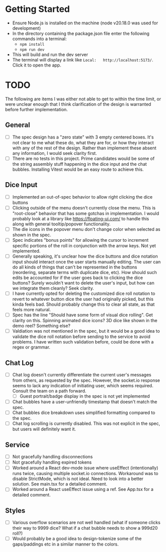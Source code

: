 # Getting Started

- Ensure Node.js is installed on the machine (node v20.18.0 was used for development)
- In the directory containing the package.json file enter the following commands into a terminal:
  - `npm install`
  - `npm run dev`
- This will build and run the dev server
- The terminal will display a link like `Local:   http://localhost:5173/`. Click it to open the app.

# TODO

The following are items I was either not able to get to within the time limit, or were unclear enough that I think clarification of the design is warranted before further implementation.

## General

- [ ] The spec design has a "zero state" with 3 empty centered boxes. It's not clear to me what these do, what they are for, or how they interact with any of the rest of the design. Rather than implement these absent any information, I would seek clarity first.
- [ ] There are no tests in this project. Prime candidates would be some of the string assembly stuff happening in the dice input and the chat bubbles. Installing Vitest would be an easy route to achieve this.

## Dice Input

- [ ] Implemented an out-of-spec behavior to allow right clicking the dice buttons
- [ ] Clicking outside of the menu doesn't currently close the menu. This is "root-close" behavior that has some gotchas in implementation. I would probably look at a library like https://floating-ui.com/ to handle this along with general tooltip/popover functionality.
- [ ] The die icons in the popover menu don't change color when selected as shown in the spec.
- [ ] Spec indicates "bonus points" for allowing the cursor to increment specific portions of the roll in conjunction with the arrow keys. Not yet implemented.
- [ ] Generally speaking, it's unclear how the dice buttons and dice notation input should interact once the user starts manually editing. The user can do all kinds of things that can't be represented in the buttons (reordering, separate terms with duplicate dice, etc). How should such edits be accounted for if the user goes back to clicking the dice buttons? Surely wouldn't want to delete the user's input, but how can we integrate them cleanly? Seek clarity.
- [ ] I have currently opted for deleting the customized dice roll notation to revert to whatever button dice the user had originally picked, but this kinda feels bad. Should probably change this to clear all state, as that feels more natural.
- [ ] Spec has the line "Should have some form of visual dice rolling". Get clarity on this. Spinning animated dice icons? 3D dice like shown in the demo reel? Something else?
- [ ] Valdiation was not mentioned in the spec, but it would be a good idea to validate the dice roll notation before sending to the service to avoid problems. I have written such validation before, could be done with a regex or grammar.

## Chat Log

- [ ] Chat log doesn't currently differentiate the current user's messages from others, as requested by the spec. However, the socket.io response seems to lack any indication of initiating user, which seems required. Consult the team on a path forward.
  - [ ] Guest portrait/badge display in the spec is not yet implemented
- [ ] Chat bubbles have a user-unfriendly timestamp that doesn't match the spec.
- [ ] Chat bubbles dice breakdown uses simplified formatting compared to the spec.
- [ ] Chat log scrolling is currently disabled. This was not explicit in the spec, but users will definitely want it.

## Service

- [ ] Not gracefully handling disconnections
- [ ] Not gracefully handling expired tokens
- [ ] Worked around a React dev-mode issue where useEffect (intentionally) runs twice, causing multiple socket.io connections. Workaround was to disable StrictMode, which is not ideal. Need to look into a better solution. See main.tsx for a detailed comment.
- [ ] Worked around a React useEffect issue using a ref. See App.tsx for a detailed comment.

## Styles

- [ ] Various overflow scenarios are not well handled (what if someone clicks their way to 9999 dice? What if a chat bubble needs to show a 999d20 roll?)
- [ ] Would probably be a good idea to design-tokenize some of the gaps/paddings etc in a similar manner to the colors.
